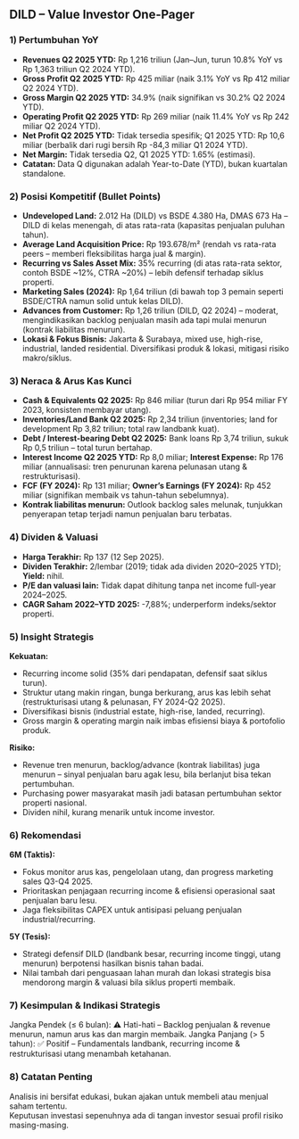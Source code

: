 ## DILD – Value Investor One-Pager

### 1) Pertumbuhan YoY
- **Revenues Q2 2025 YTD:** Rp 1,216 triliun (Jan–Jun, turun 10.8% YoY vs Rp 1,363 triliun Q2 2024 YTD).
- **Gross Profit Q2 2025 YTD:** Rp 425 miliar (naik 3.1% YoY vs Rp 412 miliar Q2 2024 YTD).
- **Gross Margin Q2 2025 YTD:** 34.9% (naik signifikan vs 30.2% Q2 2024 YTD).
- **Operating Profit Q2 2025 YTD:** Rp 269 miliar (naik 11.4% YoY vs Rp 242 miliar Q2 2024 YTD).
- **Net Profit Q2 2025 YTD:** Tidak tersedia spesifik; Q1 2025 YTD: Rp 10,6 miliar (berbalik dari rugi bersih Rp -84,3 miliar Q1 2024 YTD).
- **Net Margin:** Tidak tersedia Q2, Q1 2025 YTD: 1.65% (estimasi).
- **Catatan:** Data Q digunakan adalah Year-to-Date (YTD), bukan kuartalan standalone.

### 2) Posisi Kompetitif (Bullet Points)
- **Undeveloped Land:** 2.012 Ha (DILD) vs BSDE 4.380 Ha, DMAS 673 Ha – DILD di kelas menengah, di atas rata-rata (kapasitas penjualan puluhan tahun).
- **Average Land Acquisition Price:** Rp 193.678/m² (rendah vs rata-rata peers – memberi fleksibilitas harga jual & margin).
- **Recurring vs Sales Asset Mix:** 35% recurring (di atas rata-rata sektor, contoh BSDE ~12%, CTRA ~20%) – lebih defensif terhadap siklus properti.
- **Marketing Sales (2024):** Rp 1,64 triliun (di bawah top 3 pemain seperti BSDE/CTRA namun solid untuk kelas DILD).
- **Advances from Customer:** Rp 1,26 triliun (DILD, Q2 2024) – moderat, mengindikasikan backlog penjualan masih ada tapi mulai menurun (kontrak liabilitas menurun).
- **Lokasi & Fokus Bisnis:** Jakarta & Surabaya, mixed use, high-rise, industrial, landed residential. Diversifikasi produk & lokasi, mitigasi risiko makro/siklus.

### 3) Neraca & Arus Kas Kunci
- **Cash & Equivalents Q2 2025:** Rp 846 miliar (turun dari Rp 954 miliar FY 2023, konsisten membayar utang).
- **Inventories/Land Bank Q2 2025:** Rp 2,34 triliun (inventories; land for development Rp 3,82 triliun; total raw landbank kuat).
- **Debt / Interest-bearing Debt Q2 2025:** Bank loans Rp 3,74 triliun, sukuk Rp 0,5 triliun – total turun bertahap.
- **Interest Income Q2 2025 YTD:** Rp 8,0 miliar; **Interest Expense:** Rp 176 miliar (annualisasi: tren penurunan karena pelunasan utang & restrukturisasi).
- **FCF (FY 2024):** Rp 131 miliar; **Owner’s Earnings (FY 2024):** Rp 452 miliar (signifikan membaik vs tahun-tahun sebelumnya).
- **Kontrak liabilitas menurun:** Outlook backlog sales melunak, tunjukkan penyerapan tetap terjadi namun penjualan baru terbatas.

### 4) Dividen & Valuasi
- **Harga Terakhir:** Rp 137 (12 Sep 2025).
- **Dividen Terakhir:** 2/lembar (2019; tidak ada dividen 2020–2025 YTD); **Yield:** nihil.
- **P/E dan valuasi lain:** Tidak dapat dihitung tanpa net income full-year 2024–2025.
- **CAGR Saham 2022–YTD 2025:** -7,88%; underperform indeks/sektor properti.

### 5) Insight Strategis
**Kekuatan:**  
- Recurring income solid (35% dari pendapatan, defensif saat siklus turun).
- Struktur utang makin ringan, bunga berkurang, arus kas lebih sehat (restrukturisasi utang & pelunasan, FY 2024-Q2 2025).
- Diversifikasi bisnis (industrial estate, high-rise, landed, recurring).
- Gross margin & operating margin naik imbas efisiensi biaya & portofolio produk.

**Risiko:**  
- Revenue tren menurun, backlog/advance (kontrak liabilitas) juga menurun – sinyal penjualan baru agak lesu, bila berlanjut bisa tekan pertumbuhan.
- Purchasing power masyarakat masih jadi batasan pertumbuhan sektor properti nasional.
- Dividen nihil, kurang menarik untuk income investor.

### 6) Rekomendasi
**6M (Taktis):**
- Fokus monitor arus kas, pengelolaan utang, dan progress marketing sales Q3-Q4 2025.
- Prioritaskan penjagaan recurring income & efisiensi operasional saat penjualan baru lesu.
- Jaga fleksibilitas CAPEX untuk antisipasi peluang penjualan industrial/recurring.

**5Y (Tesis):**
- Strategi defensif DILD (landbank besar, recurring income tinggi, utang menurun) berpotensi hasilkan bisnis tahan badai.
- Nilai tambah dari penguasaan lahan murah dan lokasi strategis bisa mendorong margin & valuasi bila siklus properti membaik.

### 7) Kesimpulan & Indikasi Strategis
Jangka Pendek (≤ 6 bulan): ⚠️ Hati-hati – Backlog penjualan & revenue menurun, namun arus kas dan margin membaik.
Jangka Panjang (> 5 tahun): ✅ Positif – Fundamentals landbank, recurring income & restrukturisasi utang menambah ketahanan.

### 8) Catatan Penting
Analisis ini bersifat edukasi, bukan ajakan untuk membeli atau menjual saham tertentu.  
Keputusan investasi sepenuhnya ada di tangan investor sesuai profil risiko masing-masing.